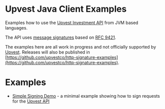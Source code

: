 # Upvest Java Client Examples

Examples how to use the [Upvest Investment API](https://docs.upvest.co) from JVM based languages. 



The API uses [message signatures](https://docs.upvest.co/documentation/concepts/api_concepts/authentication/http_message_signatures#the-role-of-http-message-signatures) based on [RFC 9421](https://datatracker.ietf.org/doc/html/rfc9421).



The examples here are all work in progress and not officially supported by [Upvest](). Releases will also be published in [https://github.com/upvestco/http-signature-examples](https://github.com/upvestco/http-signature-examples).


# Examples

- [Simple Signing Demo]((simple-signing-demo/)) - a minimal example showing how to sign requests for the [Upvest API](https://docs.upvest.co)
